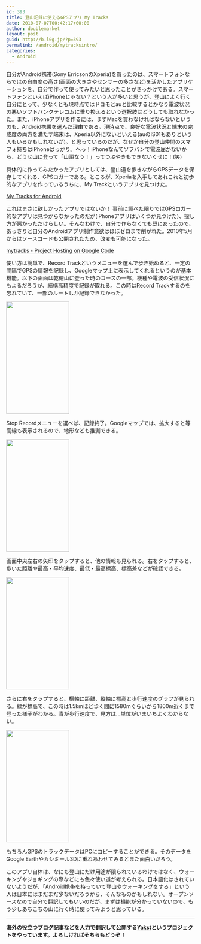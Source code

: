 ```yaml
---
id: 393
title: 登山記録に使えるGPSアプリ My Tracks
date: 2010-07-07T00:42:17+00:00
author: doublemarket
layout: post
guid: http://b.l0g.jp/?p=393
permalink: /android/mytracksintro/
categories:
  - Android
---
```


自分がAndroid携帯(Sony ErricsonのXperia)を買ったのは、スマートフォンならではの自由度の高さ(画面の大きさやセンサーの多さなど)を活かしたアプリケーションを、自分で作って使ってみたいと思ったことがきっかけである。スマートフォンといえばiPhoneじゃない？という人が多いと思うが、登山によく行く自分にとって、少なくとも現時点ではドコモとauと比較するとかなり電波状況の悪いソフトバンクテレコムに乗り換えるという選択肢はどうしても取れなかった。また、iPhoneアプリを作るには、まずMacを買わなければならないというのも、Android携帯を選んだ理由である。現時点で、良好な電波状況と端末の完成度の両方を満たす端末は、Xperia以外にないといえる(auのIS01もありという人もいるかもしれないが)。と思っているのだが、なぜか自分の登山仲間のスマフォ持ちはiPhoneばっかり。へっ！iPhoneなんてソフバンで電波届かないから、どうせ山に登って「山頂なう！」ってつぶやきもできないくせに！(笑)

具体的に作ってみたかったアプリとしては、登山道を歩きながらGPSデータを保存してくれる、GPSロガーである。ところが、Xperiaを入手してあれこれと初歩的なアプリを作っているうちに、My Trackというアプリを見つけた。

[My Tracks for Android](http://mytracks.appspot.com/)

これはまさに欲しかったアプリではないか！ 事前に調べた限りではGPSロガー的なアプリは見つからなかったのだが(iPhoneアプリはいくつか見つけた)、探し方が悪かっただけらしい。そんなわけで、自分で作らなくても既にあったので、あっさりと自分のAndroidアプリ制作意欲はほぼゼロまで削がれた。2010年5月からはソースコードも公開されたため、改変も可能になった。

[mytracks - Project Hosting on Google Code](http://code.google.com/p/mytracks/)

使い方は簡単で、Record Trackというメニューを選んで歩き始めると、一定の間隔でGPSの情報を記録し、Googleマップ上に表示してくれるというのが基本機能。以下の画面は乾徳山に登った時のコースの一部。機種や電波の受信状況にもよるだろうが、結構高精度で記録が取れる。この時はRecord Trackするのを忘れていて、一部のルートしか記録できなかった。

[<img src="http://b.l0g.jp/wp-content/uploads/01-168x300.png" alt="" title="01" width="168" height="300" class="alignnone size-medium wp-image-394" />](http://b.l0g.jp/wp-content/uploads/2010/07/01.png)

Stop Recordメニューを選べば、記録終了。Googleマップでは、拡大すると等高線も表示されるので、地形なども推測できる。

[<img src="http://b.l0g.jp/wp-content/uploads/02-168x300.png" alt="" title="02" width="168" height="300" class="alignnone size-medium wp-image-395" />](http://b.l0g.jp/wp-content/uploads/2010/07/02.png)

画面中央左右の矢印をタップすると、他の情報も見られる。右をタップすると、歩いた距離や最高・平均速度、最低・最高標高、標高差などが確認できる。

[<img src="http://b.l0g.jp/wp-content/uploads/03-168x300.png" alt="" title="03" width="168" height="300" class="alignnone size-medium wp-image-396" />](http://b.l0g.jp/wp-content/uploads/2010/07/03.png)

さらに右をタップすると、横軸に距離、縦軸に標高と歩行速度のグラフが見られる。緑が標高で、この時は1.5kmほど歩く間に1580mぐらいから1800m近くまで登った様子がわかる。青が歩行速度で、見方は…単位がいまいちよくわからない。

[<img src="http://b.l0g.jp/wp-content/uploads/04-168x300.png" alt="" title="04" width="168" height="300" class="alignnone size-medium wp-image-397" />](http://b.l0g.jp/wp-content/uploads/2010/07/04.png)

もちろんGPSのトラックデータはPCにコピーすることができる。そのデータをGoogle Earthやカシミール3Dに重ねあわせてみるとまた面白いだろう。

このアプリ自体は、なにも登山にだけ用途が限られているわけではなく、ウォーキングやジョギングの際などにも色々使い道が考えられる。日本語化はされていないようだが、「Android携帯を持っていて登山やウォーキングをする」という人は日本にはまだまだ少ないだろうから、そんなものかもしれない。オープンソースなので自分で翻訳してもいいのだが、まずは機能が分かっていないので、もう少しあちこちの山に行く時に使ってみようと思っている。

* * *

**海外の役立つブログ記事などを人力で翻訳して公開する[Yakst](https://yakst.com/ja)というプロジェクトをやっています。よろしければそちらもどうぞ！**

